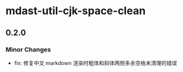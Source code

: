 # mdast-util-cjk-space-clean

## 0.2.0

### Minor Changes

- fix: 修复中文 markdown 渲染时粗体和斜体两侧多余空格未清理的错误
